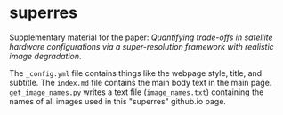 # superres

Supplementary material for the paper: *Quantifying trade-offs in satellite hardware configurations via a super-resolution framework with realistic image degradation*.

The `_config.yml` file contains things like the webpage style, title, and subtitle. The `index.md` file contains the main body text in the main page. `get_image_names.py` writes a text file (`image_names.txt`) containing the names of all images used in this "superres" github.io page.
